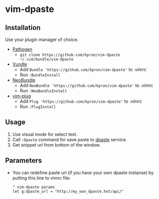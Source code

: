 # vim-dpaste

## Installation

Use your plugin manager of choice.

- [Pathogen](https://github.com/tpope/vim-pathogen)
  - `git clone https://github.com/kpron/vim-dpaste ~/.vim/bundle/vim-dpaste`
- [Vundle](https://github.com/gmarik/vundle)
  - Add `Bundle 'https://github.com/kpron/vim-dpaste'` to .vimrc
  - Run `:BundleInstall`
- [NeoBundle](https://github.com/Shougo/neobundle.vim)
  - Add `NeoBundle 'https://github.com/kpron/vim-dpaste'` to .vimrc
  - Run `:NeoBundleInstall`
- [vim-plug](https://github.com/junegunn/vim-plug)
  - Add `Plug 'https://github.com/kpron/vim-dpaste'` to .vimrc
  - Run `:PlugInstall`


## Usage

1. Use visual mode for select text.
2. Call `:Dpaste` command for save paste to [dpaste](https://dpaste.de) service.
3. Get snippet url from bottom of the window.

## Parameters

- You can redefine paste url (if you have your own dpaste instanse) by putting this line to vimrc file:
    ```
    " vim-dpaste params
    let g:dpaste_url = "http://my_own_dpaste.hot/api/"
    ```
